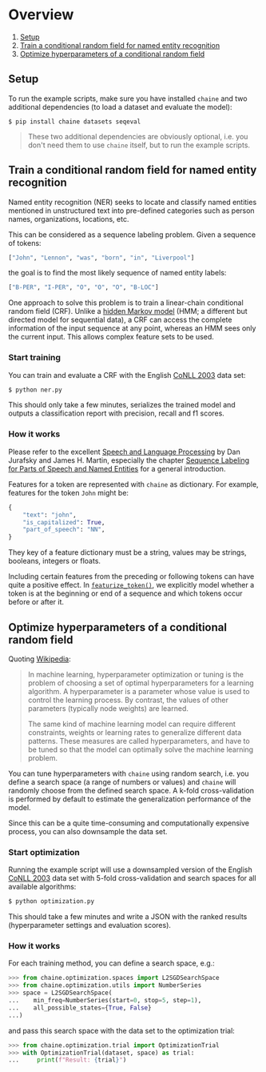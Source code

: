 # Overview

1. [Setup](#setup)
2. [Train a conditional random field for named entity recognition](#train-a-conditional-random-field-for-named-entity-recognition)
3. [Optimize hyperparameters of a conditional random field](#optimize-hyperparameters-of-a-conditional-random-field)

## Setup

To run the example scripts, make sure you have installed `chaine` and two additional dependencies (to load a dataset and evaluate the model):

```
$ pip install chaine datasets seqeval
```

> These two additional dependencies are obviously optional, i.e. you don't need them to use `chaine` itself, but to run the example scripts.

## Train a conditional random field for named entity recognition

Named entity recognition (NER) seeks to locate and classify named entities mentioned in unstructured text into pre-defined categories such as person names, organizations, locations, etc.

This can be considered as a sequence labeling problem. Given a sequence of tokens:

```python
["John", "Lennon", "was", "born", "in", "Liverpool"]
```

the goal is to find the most likely sequence of named entity labels:

```python
["B-PER", "I-PER", "O", "O", "O", "B-LOC"]
```

One approach to solve this problem is to train a linear-chain conditional random field (CRF). Unlike a [hidden Markov model](https://en.wikipedia.org/wiki/Hidden_Markov_model) (HMM; a different but directed model for sequential data), a CRF can access the complete information of the input sequence at any point, whereas an HMM sees only the current input. This allows complex feature sets to be used.

### Start training

You can train and evaluate a CRF with the English [CoNLL 2003](https://www.clips.uantwerpen.be/conll2003/ner/) data set:

```sh
$ python ner.py
```

This should only take a few minutes, serializes the trained model and outputs a classification report with precision, recall and f1 scores.

### How it works

Please refer to the excellent [Speech and Language Processing](https://web.stanford.edu/~jurafsky/slp3/) by Dan Jurafsky and James H. Martin, especially the chapter [Sequence Labeling for Parts of Speech and Named Entities](https://web.stanford.edu/~jurafsky/slp3/8.pdf) for a general introduction.

Features for a token are represented with `chaine` as dictionary. For example, features for the token `John` might be:

```python
{
    "text": "john",
    "is_capitalized": True,
    "part_of_speech": "NN",
}
```

They key of a feature dictionary must be a string, values may be strings, booleans, integers or floats.

Including certain features from the preceding or following tokens can have quite a positive effect. In [`featurize_token()`](ner.py), we explicitly model whether a token is at the beginning or end of a sequence and which tokens occur before or after it.

## Optimize hyperparameters of a conditional random field

Quoting [Wikipedia](https://en.wikipedia.org/wiki/Hyperparameter_optimization):

> In machine learning, hyperparameter optimization or tuning is the problem of choosing a set of optimal hyperparameters for a learning algorithm. A hyperparameter is a parameter whose value is used to control the learning process. By contrast, the values of other parameters (typically node weights) are learned.
>
> The same kind of machine learning model can require different constraints, weights or learning rates to generalize different data patterns. These measures are called hyperparameters, and have to be tuned so that the model can optimally solve the machine learning problem.

You can tune hyperparameters with `chaine` using random search, i.e. you define a search space (a range of numbers or values) and `chaine` will randomly choose from the defined search space. A k-fold cross-validation is performed by default to estimate the generalization performance of the model.

Since this can be a quite time-consuming and computationally expensive process, you can also downsample the data set.

### Start optimization

Running the example script will use a downsampled version of the English [CoNLL 2003](https://www.clips.uantwerpen.be/conll2003/ner/) data set with 5-fold cross-validation and search spaces for all available algorithms:

```sh
$ python optimization.py
```

This should take a few minutes and write a JSON with the ranked results (hyperparameter settings and evaluation scores).

### How it works

For each training method, you can define a search space, e.g.:

```python
>>> from chaine.optimization.spaces import L2SGDSearchSpace
>>> from chaine.optimization.utils import NumberSeries
>>> space = L2SGDSearchSpace(
...    min_freq=NumberSeries(start=0, stop=5, step=1),
...    all_possible_states={True, False}
...)
```

and pass this search space with the data set to the optimization trial:

```python
>>> from chaine.optimization.trial import OptimizationTrial
>>> with OptimizationTrial(dataset, space) as trial:
...     print(f"Result: {trial}")
```
